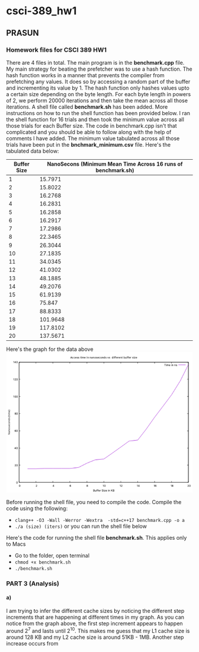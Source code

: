 # csci-389_hw1
## PRASUN 

### Homework files for CSCI 389 HW1

There are 4 files in total. The main program is in the **benchmark.cpp** file. My main strategy for beating the prefetcher was to use a hash function. The hash function works in a manner that prevents the compiler from prefetching any values. It does so by accessing a random part of the buffer and incrementing its value by 1. The hash function only hashes values upto a certain size depending on the byte length. For each byte length in powers of 2, we perform 20000 iterations and then take the mean across all those iterations. A shell file called **benchmark.sh** has been added. More instructions on how to run the shell function has been provided below. I ran the shell function for 16 trials and then took the minimum value across all those trials for each Buffer size. The code in benchmark.cpp isn't that complicated and you should be able to follow along with the help of comments I have added.  The minimum value tabulated across all those trials have been put in the **bnchmark_minimum.csv** file. Here's the tabulated data below:

Buffer Size | NanoSecons (Minimum Mean Time Across 16 runs of benchmark.sh)
------------|-------------------------------------------------------------
1 | 15.7971
2 | 15.8022
3 | 16.2768
4 | 16.2831
5 | 16.2858
6 | 16.2917
7 | 17.2986
8 | 22.3465 
9 | 26.3044
10 | 27.1835
11 | 34.0345
12 | 41.0302
13 | 48.1885
14 | 49.2076
15 | 61.9139
16 | 75.847
17 | 88.8333
18 | 101.9648
19 | 117.8102
20 | 137.5671

Here's the graph for the data above
![Graph for Minimum Access Time](https://github.com/prg007/csci-389_hw1/blob/master/MinimumAccessTime.png)

Before running the shell file, you need to compile the code. Compile the code using the following:

* ```clang++ -O3 -Wall -Werror -Wextra  -std=c++17 benchmark.cpp -o a```
* ```./a (size) (iters)``` or you can run the shell file below

Here's the code for running the shell file **benchmark.sh**. This applies only to Macs

* Go to the folder, open terminal 
* ```chmod +x benchmark.sh```
* ```./benchmark.sh```

### PART 3 (Analysis) 

#### a) 

I am trying to infer the different cache sizes by noticing the different step increments that are happening at different times in my graph. As you can notice from the graph above, the first step increment appears to happen around 2<sup>7</sup> and lasts until 2<sup>10</sup>. This makes me guess that my L1 cache size is around 128 KB and my L2 cache size is around 51KB - 1MB. Another step increase occurs from 



